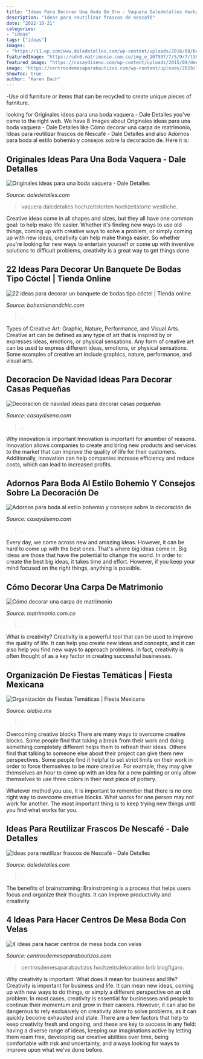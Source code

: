 ```yaml
---
title: "Ideas Para Decorar Una Boda De Oro - Vaquera Daledetalles Hochzeitstorten Hochzeitstorte Westliche"
description: "Ideas para reutilizar frascos de nescafé"
date: "2022-10-21"
categories:
- "ideas"
tags: ["ideas"]
images:
- "https://i1.wp.com/www.daledetalles.com/wp-content/uploads/2016/08/boda-vaquera37.jpg"
featuredImage: "https://cdn0.matrimonio.com.co/img_e_107597/7/5/9/7/t30_dsc-0930_10_107597.jpg"
featured_image: "https://casaydiseno.com/wp-content/uploads/2015/09/decoracion-navidad-ideas-para-decorar-estilo-natural1.jpg"
image: "https://centrosdemesaparabautizos.com/wp-content/uploads/2019/11/centro-de-mesa-boda-con-velas-blancas.jpg"
ShowToc: true
author: "Karen Dach"
---
```



-Use old furniture or items that can be recycled to create unique pieces of furniture.

	

		
looking for Originales ideas para una boda vaquera - Dale Detalles you've came to the right web. We have 8 Images about Originales ideas para una boda vaquera - Dale Detalles like Cómo decorar una carpa de matrimonio, Ideas para reutilizar frascos de Nescafé - Dale Detalles and also Adornos para boda al estilo bohemio y consejos sobre la decoración de. Here it is:
		
    
## Originales Ideas Para Una Boda Vaquera - Dale Detalles

<img loading=lazy src="https://i1.wp.com/www.daledetalles.com/wp-content/uploads/2016/08/boda-vaquera37.jpg" onerror="this.onerror=null;this.src='https://tse1.mm.bing.net/th?id=OIP.L1iBFljaD5mxorTpEspFYwHaNH&amp;pid=15.1';" alt="Originales ideas para una boda vaquera - Dale Detalles">

_Source: daledetalles.com_

>vaquera daledetalles hochzeitstorten hochzeitstorte westliche. 

	

Creative ideas come in all shapes and sizes, but they all have one common goal: to help make life easier. Whether it's finding new ways to use old things, coming up with creative ways to solve a problem, or simply coming up with new ideas, creativity can help make things easier. So whether you're looking for new ways to entertain yourself or come up with inventive solutions to difficult problems, creativity is a great way to get things done.

    
## 22 Ideas Para Decorar Un Banquete De Bodas Tipo Cóctel | Tienda Online

<img loading=lazy src="http://www.bohemianandchic.com/sites/default/files/decoracion_de_un_cocktail_para_boda_19_0.jpg" onerror="this.onerror=null;this.src='https://tse3.mm.bing.net/th?id=OIP.nOlBMCsFXnOeyfzQvLy_LgHaLG&amp;pid=15.1';" alt="22 ideas para decorar un banquete de bodas tipo cóctel | Tienda online">

_Source: bohemianandchic.com_

>. 

	

Types of Creative Art: Graphic, Nature, Performance, and Visual Arts.
Creative art can be defined as any type of art that is inspired by or expresses ideas, emotions, or physical sensations. Any form of creative art can be used to express different ideas, emotions, or physical sensations. Some examples of creative art include graphics, nature, performance, and visual arts.

    
## Decoracion De Navidad Ideas Para Decorar Casas Pequeñas

<img loading=lazy src="https://casaydiseno.com/wp-content/uploads/2015/09/decoracion-navidad-ideas-para-decorar-estilo-natural1.jpg" onerror="this.onerror=null;this.src='https://tse3.mm.bing.net/th?id=OIP.GdyhnFREK5vRKMAZwpL5AAHaKL&amp;pid=15.1';" alt="Decoracion de navidad ideas para decorar casas pequeñas">

_Source: casaydiseno.com_

>. 

	

Why innovation is important
Innovation is important for anumber of reasons. Innovation allows companies to create and bring new products and services to the market that can improve the quality of life for their customers. Additionally, innovation can help companies increase efficiency and reduce costs, which can lead to increased profits.

    
## Adornos Para Boda Al Estilo Bohemio Y Consejos Sobre La Decoración De

<img loading=lazy src="https://casaydiseno.com/wp-content/uploads/2018/05/boda-decoracion-estilo-bohemio-velas-candelabros-altos.jpg" onerror="this.onerror=null;this.src='https://tse2.mm.bing.net/th?id=OIP.2fgkkTR2lxL3WCqjOsz80gHaLH&amp;pid=15.1';" alt="Adornos para boda al estilo bohemio y consejos sobre la decoración de">

_Source: casaydiseno.com_

>. 

	

Every day, we come across new and amazing ideas. However, it can be hard to come up with the best ones. That's where big ideas come in. Big ideas are those that have the potential to change the world. In order to create the best big ideas, it takes time and effort. However, if you keep your mind focused on the right things, anything is possible.

    
## Cómo Decorar Una Carpa De Matrimonio

<img loading=lazy src="https://cdn0.matrimonio.com.co/img_e_107597/7/5/9/7/t30_dsc-0930_10_107597.jpg" onerror="this.onerror=null;this.src='https://tse2.mm.bing.net/th?id=OIP.Yk3QBc4geP-MBJd929kerQHaE7&amp;pid=15.1';" alt="Cómo decorar una carpa de matrimonio">

_Source: matrimonio.com.co_

>. 

	

What is creativity?
Creativity is a powerful tool that can be used to improve the quality of life. It can help you create new ideas and concepts, and it can also help you find new ways to approach problems. In fact, creativity is often thought of as a key factor in creating successful businesses.

    
## Organización De Fiestas Temáticas | Fiesta Mexicana

<img loading=lazy src="https://alabio.mx/imagenes/fiestas-tematicas-puebla-1678.jpg" onerror="this.onerror=null;this.src='https://tse1.mm.bing.net/th?id=OIP.Lh9JbDkc2F3ijs2uMb9afwHaLH&amp;pid=15.1';" alt="Organización de Fiestas Temáticas | Fiesta Mexicana">

_Source: alabio.mx_

>. 

	

Overcoming creative blocks
There are many ways to overcome creative blocks. Some people find that taking a break from their work and doing something completely different helps them to refresh their ideas. Others find that talking to someone else about their project can give them new perspectives.
Some people find it helpful to set strict limits on their work in order to force themselves to be more creative. For example, they may give themselves an hour to come up with an idea for a new painting or only allow themselves to use three colors in their next piece of pottery.

 Whatever method you use, it is important to remember that there is no one right way to overcome creative blocks. What works for one person may not work for another. The most important thing is to keep trying new things until you find what works for you.

    
## Ideas Para Reutilizar Frascos De Nescafé - Dale Detalles

<img loading=lazy src="https://i2.wp.com/www.daledetalles.com/wp-content/uploads/2018/01/frascos-de-nescafe-decorados5.jpg?resize=564%2C752" onerror="this.onerror=null;this.src='https://tse2.mm.bing.net/th?id=OIP.HIT2szQp3OfVJ23Kbz8dyAHaJ4&amp;pid=15.1';" alt="Ideas para reutilizar frascos de Nescafé - Dale Detalles">

_Source: daledetalles.com_

>. 

	

The benefits of brainstroming:
Brainstroming is a process that helps users focus and organize their thoughts. It can improve productivity and creativity.

    
## 4 Ideas Para Hacer Centros De Mesa Boda Con Velas

<img loading=lazy src="https://centrosdemesaparabautizos.com/wp-content/uploads/2019/11/centro-de-mesa-boda-con-velas-blancas.jpg" onerror="this.onerror=null;this.src='https://tse1.mm.bing.net/th?id=OIP._TuC6h8tr-cS8X-ecIUOowAAAA&amp;pid=15.1';" alt="4 ideas para hacer centros de mesa boda con velas">

_Source: centrosdemesaparabautizos.com_

>centrosdemesaparabautizos hochzeitsdekoration bnb blogfigaro. 

	

Why creativity is important: What does it mean for business and life?
Creativity is important for business and life. It can mean new ideas, coming up with new ways to do things, or simply a different perspective on an old problem. In most cases, creativity is essential for businesses and people to continue their momentum and grow in their careers. However, it can also be dangerous to rely exclusively on creativity alone to solve problems, as it can quickly become exhausted and stale. There are a few factors that help to keep creativity fresh and ongoing, and these are key to success in any field: having a diverse range of ideas, keeping our imaginations active by letting them roam free, developing our creative abilities over time, being comfortable with risk and uncertainty, and always looking for ways to improve upon what we’ve done before.

